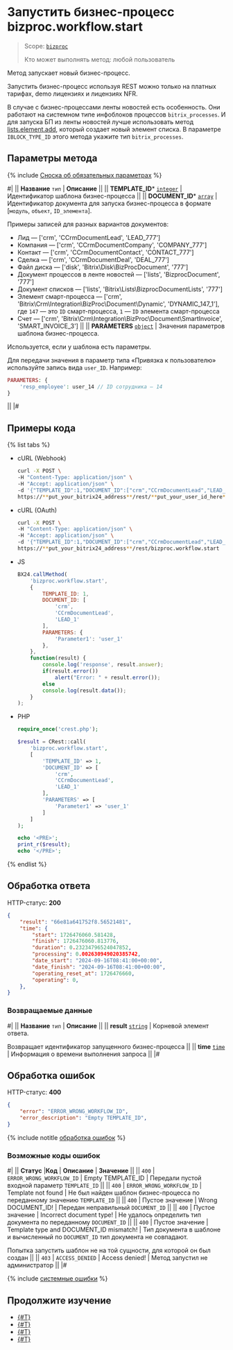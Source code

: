 # Запустить бизнес-процесс bizproc.workflow.start

> Scope: [`bizproc`](../scopes/permissions.md)
>
> Кто может выполнять метод: любой пользователь

Метод запускает новый бизнес-процесс.

Запустить бизнес-процесс используя REST можно только на платных тарифах, demo лицензиях и лицензиях NFR.

В случае с бизнес-процессами ленты новостей есть особенность. Они работают на системном типе инфоблоков процессов `bitrix_processes`. И для запуска БП из ленты новостей лучше использовать метод [lists.element.add](../lists/elements/lists-element-add.md), который создает новый элемент списка. В параметре `IBLOCK_TYPE_ID` этого метода укажите тип `bitrix_processes`.

## Параметры метода

{% include [Сноска об обязательных параметрах](../../_includes/required.md) %}

#|
|| **Название**
`тип` | **Описание** ||
|| **TEMPLATE_ID***
[`integer`](../data-types.md) | Идентификатор шаблона бизнес-процесса ||
|| **DOCUMENT_ID***
[`array`](../data-types.md) | Идентификатор документа для запуска бизнес-процесса в формате [`модуль`, `объект`, `ID_элемента`].

Примеры записей для разных вариантов документов:

- Лид — ['crm', 'CCrmDocumentLead', 'LEAD_777']
- Компания — ['crm', 'CCrmDocumentCompany', 'COMPANY_777']
- Контакт — ['crm', 'CCrmDocumentContact', 'CONTACT_777']
- Сделка — ['crm', 'CCrmDocumentDeal', 'DEAL_777']
- Файл диска — ['disk', 'Bitrix\Disk\BizProcDocument', '777']
- Документ процессов в ленте новостей — ['lists', 'BizprocDocument', '777']
- Документ списков — ['lists', 'Bitrix\Lists\BizprocDocumentLists', '777']
- Элемент смарт-процесса — ['crm', 'Bitrix\Crm\Integration\BizProc\Document\Dynamic', 'DYNAMIC_147_1'], где `147` — это `ID` смарт-процесса, `1` — `ID` элемента смарт-процесса
- Счет — ['crm', 'Bitrix\Crm\Integration\BizProc\Document\SmartInvoice', 'SMART_INVOICE_3']
||
|| **PARAMETERS**
[`object`](../data-types.md) | Значения параметров шаблона бизнес-процесса.

Используется, если у шаблона есть параметры.

Для передачи значения в параметр типа «Привязка к пользователю» используйте запись вида `user_ID`. Например:

```php
PARAMETERS: {
    'resp_employee': user_14 // ID сотрудника — 14
}
```
||
|#

## Примеры кода

{% list tabs %}

- cURL (Webhook)

    ```bash
    curl -X POST \
    -H "Content-Type: application/json" \
    -H "Accept: application/json" \
    -d '{"TEMPLATE_ID":1,"DOCUMENT_ID":["crm","CCrmDocumentLead","LEAD_1"],"PARAMETERS":{"Parameter1":"user_1"}}' \
    https://**put_your_bitrix24_address**/rest/**put_your_user_id_here**/**put_your_webbhook_here**/bizproc.workflow.start
    ```

- cURL (OAuth)

    ```bash
    curl -X POST \
    -H "Content-Type: application/json" \
    -H "Accept: application/json" \
    -d '{"TEMPLATE_ID":1,"DOCUMENT_ID":["crm","CCrmDocumentLead","LEAD_1"],"PARAMETERS":{"Parameter1":"user_1"},"auth":"**put_access_token_here**"}' \
    https://**put_your_bitrix24_address**/rest/bizproc.workflow.start
    ```

- JS

    ```js
    BX24.callMethod(	
        'bizproc.workflow.start',
        {
            TEMPLATE_ID: 1,
            DOCUMENT_ID: [
                'crm',
                'CCrmDocumentLead',
                'LEAD_1'
            ],
            PARAMETERS: {
                'Parameter1': 'user_1'
            },
        },
        function(result) {
            console.log('response', result.answer);
            if(result.error())
                alert("Error: " + result.error());
            else
            console.log(result.data());
        }
    );
    ```

- PHP

    ```php
    require_once('crest.php');

    $result = CRest::call(
        'bizproc.workflow.start',
        [
            'TEMPLATE_ID' => 1,
            'DOCUMENT_ID' => [
                'crm',
                'CCrmDocumentLead',
                'LEAD_1'
            ],
            'PARAMETERS' => [
                'Parameter1' => 'user_1'
            ]
        ]
    );

    echo '<PRE>';
    print_r($result);
    echo '</PRE>';
    ```

{% endlist %}

## Обработка ответа

HTTP-статус: **200**

```json
{
    "result": "66e81a641752f8.56521481",
    "time": {
        "start": 1726476060.581428,
        "finish": 1726476060.813776,
        "duration": 0.23234796524047852,
        "processing": 0.002630949020385742,
        "date_start": "2024-09-16T08:41:00+00:00",
        "date_finish": "2024-09-16T08:41:00+00:00",
        "operating_reset_at": 1726476660,
        "operating": 0,
    },
}
```

### Возвращаемые данные

#|
|| **Название**
`тип` | **Описание** ||
|| **result**
[`string`](../data-types.md) | Корневой элемент ответа.

Возвращает идентификатор запущенного бизнес-процесса ||
|| **time**
[`time`](../data-types.md) | Информация о времени выполнения запроса ||
|#

## Обработка ошибок

HTTP-статус: **400**

```json
{
    "error": "ERROR_WRONG_WORKFLOW_ID",
    "error_description": "Empty TEMPLATE_ID",
}
```

{% include notitle [обработка ошибок](../../_includes/error-info.md) %}

### Возможные коды ошибок

#|
|| **Статус** |**Код** | **Описание** | **Значение** ||
|| `400` | `ERROR_WRONG_WORKFLOW_ID` | Empty TEMPLATE_ID | Передали пустой входной параметр `TEMPLATE_ID` ||
|| `400` | `ERROR_WRONG_WORKFLOW_ID` | Template not found | Не был найден шаблон бизнес-процесса по переданному значению `TEMPLATE_ID` ||
|| `400` | Пустое значение | Wrong DOCUMENT_ID! | Передан неправильный `DOCUMENT_ID` ||
|| `400` | Пустое значение | Incorrect document type! | Не удалось определить тип документа по переданному `DOCUMENT_ID` ||
|| `400` | Пустое значение | Template type and DOCUMENT_ID mismatch! | Тип документа в шаблоне и вычисленный по `DOCUMENT_ID` тип документа не совпадают.

Попытка запустить шаблон не на той сущности, для которой он был создан ||
|| `403` | `ACCESS_DENIED` | Access denied! | Метод запустил не администратор ||
|#

{% include [системные ошибки](../../_includes/system-errors.md) %}

## Продолжите изучение 

- [{#T}](./index.md)
- [{#T}](./bizproc-workflow-instances.md)
- [{#T}](./bizproc-workflow-terminate.md)
- [{#T}](./bizproc-workflow-kill.md)